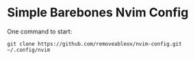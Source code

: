 # Simple Barebones Nvim Config

One command to start:
```
git clone https://github.com/removeableox/nvim-config.git ~/.config/nvim
```
